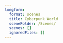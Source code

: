 ```yaml
---
longform:
  format: scenes
  title: Cyberpunk World
  sceneFolder: /Scenes/
  scenes: []
  ignoredFiles: []
---
```

